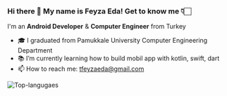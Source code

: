 ### Hi there 👋 My name is Feyza Eda! Get to know me 👇🏻

I'm an **Android Developer** & **Computer Engineer** from Turkey

- 🎓 I graduated from Pamukkale University Computer Engineering Department
- 📚 I’m currently learning how to build mobil app with kotlin, swift, dart 
- 📫 How to reach me: tfeyzaeda@gmail.com

![Top-langugaes](https://github-readme-stats.vercel.app/api/top-langs/?username=feyzaeda&&show_icons=true&title_color=ffffff&icon_color=bb2acf&text_color=daf7dc&bg_color=151515)

<!--
**feyzaeda/feyzaeda** is a ✨ _special_ ✨ repository because its `README.md` (this file) appears on your GitHub profile.

Here are some ideas to get you started:

- 🔭 I’m currently working on ...
- 🌱 I’m currently learning ...
- 👯 I’m looking to collaborate on ...
- 🤔 I’m looking for help with ...
- 💬 Ask me about ...
- 📫 How to reach me: ...
- 😄 Pronouns: ...
- ⚡ Fun fact: ...
-->
